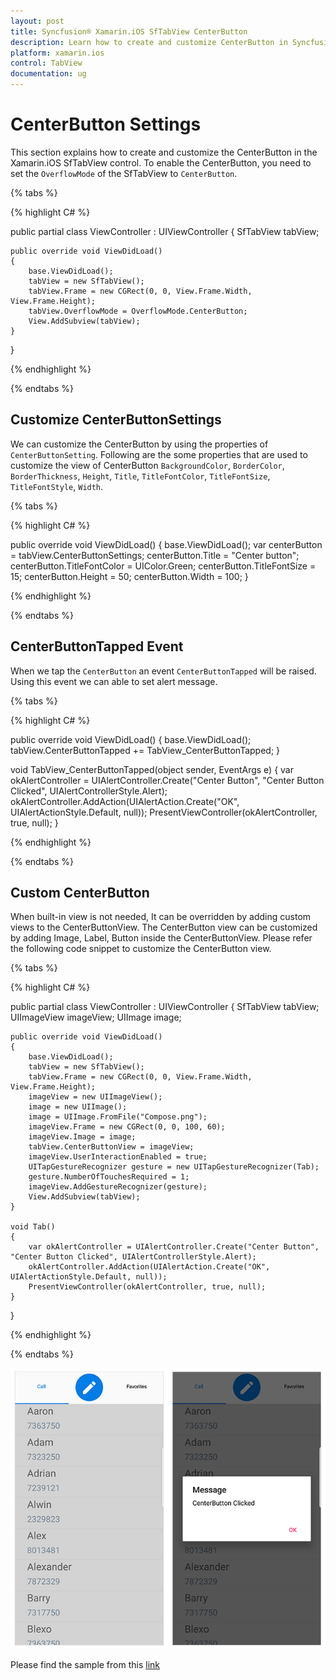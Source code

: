 ```yaml
---
layout: post
title: Syncfusion® Xamarin.iOS SfTabView CenterButton
description: Learn how to create and customize CenterButton in Syncfusion® TabView control for Xamarin.iOS platform.
platform: xamarin.ios
control: TabView
documentation: ug
---
```


# CenterButton Settings

This section explains how to create and customize the CenterButton in the Xamarin.iOS SfTabView control. To enable the CenterButton, you need to set the `OverflowMode` of the SfTabView to `CenterButton`.

{% tabs %}

{% highlight C# %}

public partial class ViewController : UIViewController
{
    SfTabView tabView;

    public override void ViewDidLoad()
    {
        base.ViewDidLoad();
        tabView = new SfTabView();
        tabView.Frame = new CGRect(0, 0, View.Frame.Width, View.Frame.Height);
        tabView.OverflowMode = OverflowMode.CenterButton;
        View.AddSubview(tabView);
    }
}

{% endhighlight %}

{% endtabs %}

## Customize CenterButtonSettings

We can customize the CenterButton by using the properties of `CenterButtonSetting`. Following are the some properties that are used to customize the view of CenterButton `BackgroundColor`, `BorderColor`, `BorderThickness`, `Height`, `Title`, `TitleFontColor`, `TitleFontSize`, `TitleFontStyle`, `Width`.

{% tabs %}

{% highlight C# %}

public override void ViewDidLoad()
{
    base.ViewDidLoad();
    var centerButton = tabView.CenterButtonSettings;
    centerButton.Title = "Center button";
    centerButton.TitleFontColor = UIColor.Green;
    centerButton.TitleFontSize = 15;
    centerButton.Height = 50;
    centerButton.Width = 100;
}

{% endhighlight %}

{% endtabs %}

## CenterButtonTapped Event

When we tap the `CenterButton` an event `CenterButtonTapped` will be raised. Using this event we can able to set alert message.

{% tabs %}

{% highlight C# %}

public override void ViewDidLoad()
{
    base.ViewDidLoad();
    tabView.CenterButtonTapped += TabView_CenterButtonTapped;
}

void TabView_CenterButtonTapped(object sender, EventArgs e)
{
    var okAlertController = UIAlertController.Create("Center Button", "Center Button Clicked", UIAlertControllerStyle.Alert);
    okAlertController.AddAction(UIAlertAction.Create("OK", UIAlertActionStyle.Default, null));
    PresentViewController(okAlertController, true, null);
}

{% endhighlight %}

{% endtabs %}

## Custom CenterButton

When built-in view is not needed, It can be overridden by adding custom views to the CenterButtonView. The CenterButton view can be customized by adding Image, Label, Button inside the CenterButtonView. Please refer the following code snippet to customize the CenterButton view.

{% tabs %}

{% highlight C# %}

public partial class ViewController : UIViewController
{
    SfTabView tabView;
    UIImageView imageView;
    UIImage image;

    public override void ViewDidLoad()
    {
        base.ViewDidLoad();
        tabView = new SfTabView();
        tabView.Frame = new CGRect(0, 0, View.Frame.Width, View.Frame.Height);
        imageView = new UIImageView();
        image = new UIImage();
        image = UIImage.FromFile("Compose.png");
        imageView.Frame = new CGRect(0, 0, 100, 60);
        imageView.Image = image;
        tabView.CenterButtonView = imageView;
        imageView.UserInteractionEnabled = true;
        UITapGestureRecognizer gesture = new UITapGestureRecognizer(Tab);
        gesture.NumberOfTouchesRequired = 1;
        imageView.AddGestureRecognizer(gesture);
        View.AddSubview(tabView);
    }

    void Tab()
    {
        var okAlertController = UIAlertController.Create("Center Button", "Center Button Clicked", UIAlertControllerStyle.Alert);
        okAlertController.AddAction(UIAlertAction.Create("OK", UIAlertActionStyle.Default, null));
        PresentViewController(okAlertController, true, null);
    }
}

{% endhighlight %}

{% endtabs %}

![CenterButton](images/Center-Button/Center_Button_Customization.png)

Please find the sample from this [link](https://www.syncfusion.com/downloads/support/directtrac/general/ze/TabView_CenterBttonCustomization-1051697862.zip)

